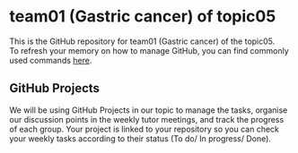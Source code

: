 # team01 (Gastric cancer) of topic05 
 This is the GitHub repository for team01 (Gastric cancer) of the topic05.  
 To refresh your memory on how to manage GitHub, you can find commonly used commands [here](https://github.com/joshnh/Git-Commands). 

## GitHub Projects
 We will be using GitHub Projects in our topic to manage the tasks, organise our discussion points in the weekly tutor meetings, and track the progress of each group. Your project is linked to your repository so you can check your weekly tasks according to their status (To do/ In progress/ Done). 
 
